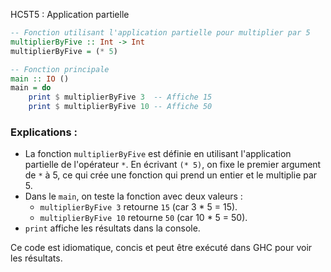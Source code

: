 HC5T5 : Application partielle
```haskell
-- Fonction utilisant l'application partielle pour multiplier par 5
multiplierByFive :: Int -> Int
multiplierByFive = (* 5)

-- Fonction principale
main :: IO ()
main = do
    print $ multiplierByFive 3  -- Affiche 15
    print $ multiplierByFive 10 -- Affiche 50
```

### Explications :
- La fonction `multiplierByFive` est définie en utilisant l'application partielle de l'opérateur `*`. En écrivant `(* 5)`, on fixe le premier argument de `*` à 5, ce qui crée une fonction qui prend un entier et le multiplie par 5.
- Dans le `main`, on teste la fonction avec deux valeurs :
  - `multiplierByFive 3` retourne `15` (car 3 * 5 = 15).
  - `multiplierByFive 10` retourne `50` (car 10 * 5 = 50).
- `print` affiche les résultats dans la console.

Ce code est idiomatique, concis et peut être exécuté dans GHC pour voir les résultats.
